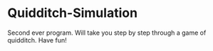 # Quidditch-Simulation
Second ever program. Will take you step by step through a game of quidditch. Have fun!
